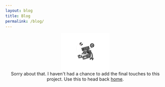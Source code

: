 ```yaml
---
layout: blog
title: Blog 
permalink: /blog/
---
```

<center>
<img src="/imgs/twitch/dead_by_spazcool-dankd6m.png" width="30%" height="auto"/>
<br>
Sorry about that. I haven't had a chance to add the final touches to this project. Use this to head back <a href="http://www.spazcool.com/">home</a>.
</center>
